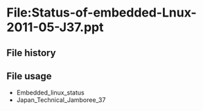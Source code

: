 # File:Status-of-embedded-Lnux-2011-05-J37.ppt
## File history
## File usage
* Embedded_linux_status
* Japan_Technical_Jamboree_37

